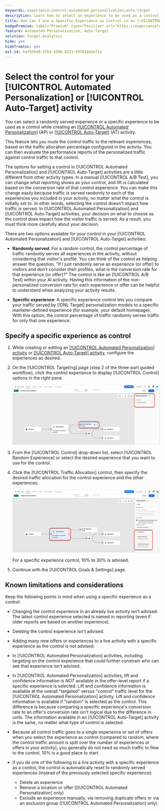 ```yaml
---
keywords: experience;control;automated personalization;auto-target
description: Learn how to select an experience to be used as a control while creating an [!UICONTROL Automated Personalization] (AP) or [!UICONTROL Auto-Target] activity in [!DNL Adobe Target].
title: How Can I Use a Specific Experience as Control in an [!UICONTROL Automated Personalization] Activity?
badgePremium: label="Premium" type="Positive" url="https://experienceleague.adobe.com/docs/target/using/introduction/intro.html?lang=en#premium newtab=true" tooltip="See what's included in Target Premium."
feature: Automated Personalization, Auto-Target
solution: Target,Analytics
hide: yes
hidefromtoc: yes
exl-id: baf939d8-1f6d-4586-8323-69f818a5ef1a
---
```

# Select the control for your [!UICONTROL Automated Personalization] or [!UICONTROL Auto-Target] activity

You can select a randomly served experience or a specific experience to be used as a control while creating an [[!UICONTROL Automated Personalization]](/help/main/c-activities/t-automated-personalization/automated-personalization.md) (AP) or [[!UICONTROL Auto-Target]](/help/main/c-activities/auto-target/auto-target-to-optimize.md) (AT) activity.

This feature lets you route the control traffic to the relevant experiences, based on the traffic allocation percentage configured in the activity. You can then evaluate the performance reports of the personalized traffic against control traffic to that control.

The options for setting a control in [!UICONTROL Automated Personalization] and [!UICONTROL Auto-Target] activities are a little different from other activity types. In a manual [!UICONTROL A/B Test], you can change what reporting shows as your control, and lift is calculated based on the conversion rate of that control experience. You can make this change easily because traffic is served randomly to each of the experiences you included in your activity, no matter what the control is initially set to. In other words, selecting the control doesn't impact how traffic is served. In [!UICONTROL Automated Personalization] and [!UICONTROL Auto-Target] activities, your decision on what to choose as the control does impact how the visitor traffic is served. As a result, you must think more carefully about your decision.

There are two options available for your control in your [!UICONTROL Automated Personalization] and [!UICONTROL Auto-Target] activities:

* **Randomly served**: For a random control, the control percentage of traffic randomly serves all experiences in the activity, without considering that visitor's profile. You can think of the control as helping answer the question, "If I just randomly serve an experience (or offer) to visitors and don't consider their profiles, what is the conversion rate for that experience (or offer)?" The control is like an [!UICONTROL A/B Test] within your AI activity. Having this information of the non-personalized conversion rate for each experience or offer can be helpful to understand when analyzing your activity results.

* **Specific experience**: A specific experience control lets you compare your traffic served by [!DNL Target] personalization models to a specific marketer-defined experience (for example, your default homepage). With this option, the control percentage of traffic randomly serves traffic for only that one experience.

## Specify a specific experience as control

1. While creating or editing an [[!UICONTROL Automated Personalization] activity](/help/main/c-activities/t-automated-personalization/create-ap-activity.md) or [[!UICONTROL Auto-Target] activity](/help/main/c-activities/t-test-ab/t-test-create-ab/ab-audience.md), configure the experiences as desired.
1. On the [!UICONTROL Targeting] page (step 2 of the three-part guided workflow), click the control experience to display [!UICONTROL Control] options in the right pane.

   ![Control pane](/help/main/c-activities/t-automated-personalization/assets/control.png)

1. From the [!UICONTROL Control] drop-down list, select [!UICONTROL Random Experience] or select the desired experience that you want to use for the control.

1. Click the [!UICONTROL Traffic Allocation] control, then specify the desired traffic allocation for the control experience and the other experiences.

   ![Traffic allocation rail](/help/main/c-activities/t-automated-personalization/assets/traffic-allocation.png)

   For a specific experience control, 10% to 30% is advised.

1. Continue with the [!UICONTROL Goals & Settings] page.

## Known limitations and considerations

Keep the following points in mind when using a specific experience as a control:

* Changing the control experience in an already live activity isn't advised. The latest control experience selected is named in reporting (even if older reports are based on another experience).
* Deleting the control experience isn't advised.
* Adding many new offers or experiences to a live activity with a specific experience as the control is not advised.
* In [!UICONTROL Automated Personalization] activities, including targeting on the control experience that could further constrain who can see that experience isn't advised.
* In [!UICONTROL Automated Personalization] activities, lift and confidence information is *NOT* available in the offer-level report if a specific experience is selected. Lift and confidence information is available at the overall "targeted" versus "control" traffic level for the [!UICONTROL Automated Personalization] activity. Lift and confidence information is available if "random" is selected as the control. This difference is because comparing a specific experience's conversion rate to an offer's conversion rate isn't logical due to the difference in units. The information available in an [!UICONTROL Auto-Target] activity is the same, no matter what type of control is selected.
* Because all control traffic goes to a single experience or set of offers when you select the experience as control (compared to random, where the control traffic amount is split over the number of experiences or offers in your activity), you generally do not need as much traffic to flow to the control. 10% is a good place to start.
* If you do one of the following to a live activity with a specific experience as a control, the control is automatically reset to randomly served experiences (instead of the previously selected specific experience):

  * Delete an experience
  * Remove a location or offer ([!UICONTROL Automated Personalization] only)
  * Exclude an experience manually, via removing duplicate offers or via an exclusion group ([!UICONTROL Automated Personalization] only)
